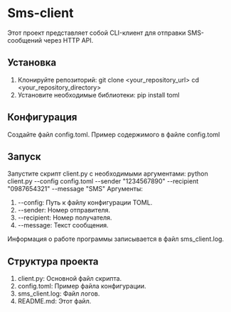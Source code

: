 # Sms-client
Этот проект представляет собой CLI-клиент для отправки SMS-сообщений через HTTP API. 

## Установка
1.  Клонируйте репозиторий:
   git clone <your_repository_url>
   cd <your_repository_directory>
2. Установите необходимые библиотеки: pip install toml

## Конфигурация
Создайте файл config.toml. Пример содержимого в файле config.toml

## Запуск
Запустите скрипт client.py с необходимыми аргументами: python client.py --config config.toml --sender "1234567890" --recipient "0987654321" --message "SMS"
Аргументы:
1. --config: Путь к файлу конфигурации TOML.
2. --sender: Номер отправителя.
3. --recipient: Номер получателя.
4. --message: Текст сообщения.

Информация о работе программы записывается в файл sms_client.log.

## Структура проекта
1. client.py: Основной файл скрипта.
2. config.toml: Пример файла конфигурации.
3. sms_client.log: Файл логов.
4. README.md: Этот файл.
